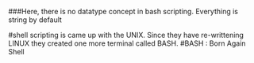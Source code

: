 ###Here, there is no datatype concept in bash scripting. Everything is string by default

#shell scripting is came up with the UNIX. Since they have re-writtening LINUX they created one more terminal called BASH.
#BASH : Born Again Shell